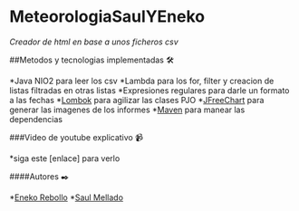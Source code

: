 # MeteorologiaSaulYEneko
_Creador de html en base a unos ficheros csv_

##Metodos y tecnologias implementadas 🛠️

*Java NIO2 para leer los csv
*Lambda para los for, filter y creacion de listas filtradas en otras listas
*Expresiones regulares para darle un formato a las fechas
*[Lombok](https://projectlombok.org/) para agilizar las clases PJO
*[JFreeChart](https://www.jfree.org/jfreechart/) para generar las imagenes de los informes
*[Maven](https://maven.apache.org/) para manear las dependencias

###Video de youtube explicativo 📹

*siga este [enlace] para verlo

####Autores ✒️

*[Eneko Rebollo](github.com/enekor)
*[Saul Mellado](github.com/saulmella12)
